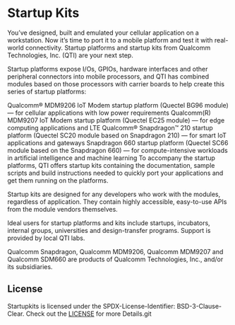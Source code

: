 # Startup Kits

You’ve designed, built and emulated your cellular application on a workstation. Now it’s time to port it to a mobile platform and test it with real-world connectivity. Startup platforms and startup kits from Qualcomm Technologies, Inc. (QTI) are your next step.

Startup platforms expose I/Os, GPIOs, hardware interfaces and other peripheral connectors into mobile processors, and QTI has combined modules based on those processors with carrier boards to help create this series of startup platforms:

Qualcomm® MDM9206 IoT Modem startup platform (Quectel BG96 module) — for cellular applications with low power requirements
Qualcomm(R) MDM9207 IoT Modem startup platform (Quectel EC25 module) — for edge computing applications and LTE
Qualcomm® Snapdragon™ 210 startup platform (Quectel SC20 module based on Snapdragon 210) — for smart IoT applications and gateways
Snapdragon 660 startup platform (Quectel SC66 module based on the Snapdragon 660) — for compute-intensive workloads in artificial intelligence and machine learning
To accompany the startup platforms, QTI offers startup kits containing the documentation, sample scripts and build instructions needed to quickly port your applications and get them running on the platforms.

Startup kits are designed for any developers who work with the modules, regardless of application. They contain highly accessible, easy-to-use APIs from the module vendors themselves.

Ideal users for startup platforms and kits include startups, incubators, internal groups, universities and design-transfer programs. Support is provided by local QTI labs.

Qualcomm Snapdragon, Qualcomm MDM9206, Qualcomm MDM9207 and Qualcomm SDM660 are products of Qualcomm Technologies, Inc., and/or its subsidiaries.

## License
Startupkits is licensed under the SPDX-License-Identifier: BSD-3-Clause-Clear. Check out the [LICENSE](https://github.com/quic/startupkits/blob/main/LICENSE.txt) for more Details.git 